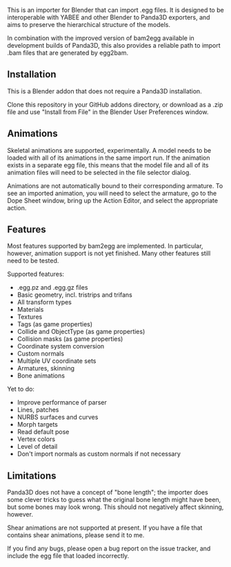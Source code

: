 This is an importer for Blender that can import .egg files.  It is designed to
be interoperable with YABEE and other Blender to Panda3D exporters, and aims
to preserve the hierarchical structure of the models.

In combination with the improved version of bam2egg available in development
builds of Panda3D, this also provides a reliable path to import .bam files
that are generated by egg2bam.

## Installation

This is a Blender addon that does not require a Panda3D installation.

Clone this repository in your GitHub addons directory, or download as a .zip
file and use "Install from File" in the Blender User Preferences window.

## Animations

Skeletal animations are supported, experimentally.  A model needs to be loaded
with all of its animations in the same import run.  If the animation exists in
a separate egg file, this means that the model file and all of its animation
files will need to be selected in the file selector dialog.

Animations are not automatically bound to their corresponding armature.  To
see an imported animation, you will need to select the armature, go to the
Dope Sheet window, bring up the Action Editor, and select the appropriate
action.

## Features

Most features supported by bam2egg are implemented.  In particular, however,
animation support is not yet finished.  Many other features still need to be
tested.

Supported features:
- .egg.pz and .egg.gz files
- Basic geometry, incl. tristrips and trifans
- All transform types
- Materials
- Textures
- Tags (as game properties)
- Collide and ObjectType (as game properties)
- Collision masks (as game properties)
- Coordinate system conversion
- Custom normals
- Multiple UV coordinate sets
- Armatures, skinning
- Bone animations

Yet to do:
- Improve performance of parser
- Lines, patches
- NURBS surfaces and curves
- Morph targets
- Read default pose
- Vertex colors
- Level of detail
- Don't import normals as custom normals if not necessary

## Limitations

Panda3D does not have a concept of "bone length"; the importer does some
clever tricks to guess what the original bone length might have been, but some
bones may look wrong.  This should not negatively affect skinning, however.

Shear animations are not supported at present.  If you have a file that
contains shear animations, please send it to me.

If you find any bugs, please open a bug report on the issue tracker, and
include the egg file that loaded incorrectly.
